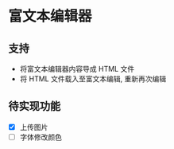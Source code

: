 # 富文本编辑器

## 支持

- 将富文本编辑器内容导成 HTML 文件
- 将 HTML 文件载入至富文本编辑, 重新再次编辑

## 待实现功能

- [x] 上传图片
- [ ] 字体修改颜色
